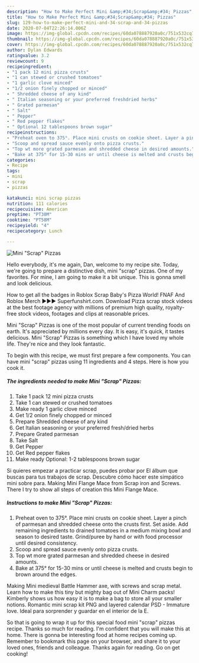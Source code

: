 ```yaml
---
description: "How to Make Perfect Mini &amp;#34;Scrap&amp;#34; Pizzas"
title: "How to Make Perfect Mini &amp;#34;Scrap&amp;#34; Pizzas"
slug: 129-how-to-make-perfect-mini-and-34-scrap-and-34-pizzas
date: 2020-07-04T22:26:14.006Z
image: https://img-global.cpcdn.com/recipes/60da078887920a0c/751x532cq70/mini-scrap-pizzas-recipe-main-photo.jpg
thumbnail: https://img-global.cpcdn.com/recipes/60da078887920a0c/751x532cq70/mini-scrap-pizzas-recipe-main-photo.jpg
cover: https://img-global.cpcdn.com/recipes/60da078887920a0c/751x532cq70/mini-scrap-pizzas-recipe-main-photo.jpg
author: Dylan Edwards
ratingvalue: 3.2
reviewcount: 9
recipeingredient:
- "1 pack 12 mini pizza crusts"
- "1 can stewed or crushed tomatoes"
- "1 garlic clove minced"
- "1/2 onion finely chopped or minced"
- " Shredded cheese of any kind"
- " Italian seasoning or your preferred freshdried herbs"
- " Grated parmesan"
- " Salt"
- " Pepper"
- " Red pepper flakes"
- " Optional 12 tablespoons brown sugar"
recipeinstructions:
- "Preheat oven to 375°. Place mini crusts on cookie sheet. Layer a pinch of parmesan and shredded cheese onto the crusts first. Set aside. Add remaining ingredients to drained tomatoes in a medium mixing bowl and season to desired taste. Grind/puree by hand or with food processor until desired consistency."
- "Scoop and spread sauce evenly onto pizza crusts."
- "Top wt more grated parmesan and shredded cheese in desired amounts."
- "Bake at 375° for 15-30 mins or until cheese is melted and crusts begin to brown around the edges."
categories:
- Recipe
tags:
- mini
- scrap
- pizzas

katakunci: mini scrap pizzas 
nutrition: 111 calories
recipecuisine: American
preptime: "PT30M"
cooktime: "PT58M"
recipeyield: "4"
recipecategory: Lunch

---
```



![Mini &#34;Scrap&#34; Pizzas](https://img-global.cpcdn.com/recipes/60da078887920a0c/751x532cq70/mini-scrap-pizzas-recipe-main-photo.jpg)

Hello everybody, it's me again, Dan, welcome to my recipe site. Today, we're going to prepare a distinctive dish, mini &#34;scrap&#34; pizzas. One of my favorites. For mine, I am going to make it a bit unique. This is gonna smell and look delicious.

How to get all the badges in Roblox Scrap Baby&#39;s Pizza World! FNAF And Roblox Merch ►►► Superfunshirt.com. Download Pizza scrap stock videos at the best footage agency with millions of premium high quality, royalty-free stock videos, footages and clips at reasonable prices.

Mini &#34;Scrap&#34; Pizzas is one of the most popular of current trending foods on earth. It's appreciated by millions every day. It is easy, it's quick, it tastes delicious. Mini &#34;Scrap&#34; Pizzas is something which I have loved my whole life. They're nice and they look fantastic.


To begin with this recipe, we must first prepare a few components. You can have mini &#34;scrap&#34; pizzas using 11 ingredients and 4 steps. Here is how you cook it.

<!--inarticleads1-->

##### The ingredients needed to make Mini &#34;Scrap&#34; Pizzas:

1. Take 1 pack 12 mini pizza crusts
1. Take 1 can stewed or crushed tomatoes
1. Make ready 1 garlic clove minced
1. Get 1/2 onion finely chopped or minced
1. Prepare  Shredded cheese of any kind
1. Get  Italian seasoning or your preferred fresh/dried herbs
1. Prepare  Grated parmesan
1. Take  Salt
1. Get  Pepper
1. Get  Red pepper flakes
1. Make ready  Optional: 1-2 tablespoons brown sugar


Si quieres empezar a practicar scrap, puedes probar por El álbum que buscas para tus trabajos de scrap. Descubre cómo hacer este simpático mini sobre para. Making Mini Flange Mace from Scrap iron and Screws. There I try to show all steps of creation this Mini Flange Mace. 

<!--inarticleads2-->

##### Instructions to make Mini &#34;Scrap&#34; Pizzas:

1. Preheat oven to 375°. Place mini crusts on cookie sheet. Layer a pinch of parmesan and shredded cheese onto the crusts first. Set aside. Add remaining ingredients to drained tomatoes in a medium mixing bowl and season to desired taste. Grind/puree by hand or with food processor until desired consistency.
1. Scoop and spread sauce evenly onto pizza crusts.
1. Top wt more grated parmesan and shredded cheese in desired amounts.
1. Bake at 375° for 15-30 mins or until cheese is melted and crusts begin to brown around the edges.


Making Mini medieval Battle Hammer axe, with screws and scrap metal. Learn how to make this tiny but mighty bag out of Mini Charm packs! Kimberly shows us how easy it is to make a bag to store all your smaller notions. Romantic mini scrap kit PNG and layered calendar PSD - Immature love. Ideal para sorprender y guardar en el interior de la E. 

So that is going to wrap it up for this special food mini &#34;scrap&#34; pizzas recipe. Thanks so much for reading. I'm confident that you will make this at home. There is gonna be interesting food at home recipes coming up. Remember to bookmark this page on your browser, and share it to your loved ones, friends and colleague. Thanks again for reading. Go on get cooking!
